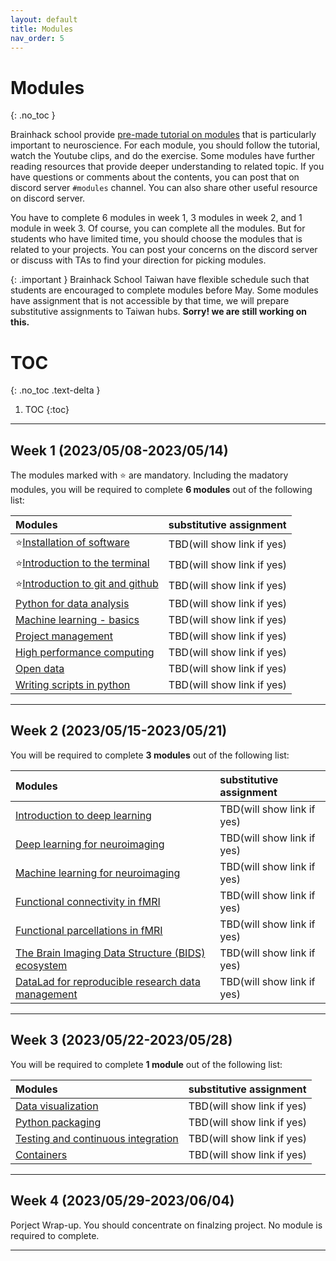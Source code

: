 ```yaml
---
layout: default
title: Modules
nav_order: 5
---
```


# Modules
{: .no_toc }

Brainhack school provide [pre-made tutorial on modules](https://school.brainhackmtl.org/modules/) that is particularly important to neuroscience. For each module, you should follow the tutorial, watch the Youtube clips, and do the exercise. Some modules have further reading resources that provide deeper understanding to related topic. If you have questions or comments about the contents, you can post that on discord server `#modules` channel. You can also share other useful resource on discord server. 

You have to complete 6 modules in week 1, 3 modules in week 2, and 1 module in week 3. Of course, you can complete all the modules. But for students who have limited time, you should choose the modules that is related to your projects. You can post your concerns on the discord server or discuss with TAs to find your direction for picking modules. 

{: .important }
Brainhack School Taiwan have flexible schedule such that students are encouraged to complete modules before May. Some modules have assignment that is not accessible by that time, we will prepare substitutive assignments to Taiwan hubs. **Sorry! we are still working on this.**

# TOC
{: .no_toc .text-delta }

1. TOC
{:toc}

---

## Week 1 (2023/05/08-2023/05/14)
The modules marked with ⭐ are mandatory. Including the madatory modules, you will be required to complete **6 modules** out of the following list:

| Modules                                                                                            | substitutive assignment    |
|:---------------------------------------------------------------------------------------------------|:---------------------------|
| ⭐[Installation of software](https://school.brainhackmtl.org/modules/installation)                  | TBD(will show link if yes) |
| ⭐[Introduction to the terminal](https://school.brainhackmtl.org/modules/introduction_to_terminal)  | TBD(will show link if yes) |
| ⭐[Introduction to git and github](https://school.brainhackmtl.org/modules/git_github)              | TBD(will show link if yes) |
| [Python for data analysis](https://school.brainhackmtl.org/modules/python_data_analysis)           | TBD(will show link if yes) |
| [Machine learning - basics](https://school.brainhackmtl.org/modules/machine_learning_basics)       | TBD(will show link if yes) |
| [Project management](https://school.brainhackmtl.org/modules/project_management)                   | TBD(will show link if yes) |
| [High performance computing](https://school.brainhackmtl.org/modules/hpc)                          | TBD(will show link if yes) |
| [Open data](https://school.brainhackmtl.org/modules/open_data)                                     | TBD(will show link if yes) |
| [Writing scripts in python](https://school.brainhackmtl.org/modules/python_scripts)                | TBD(will show link if yes) |

---

## Week 2 (2023/05/15-2023/05/21)
You will be required to complete **3 modules** out of the following list:

| Modules                                                                                                    | substitutive assignment    |
|:-----------------------------------------------------------------------------------------------------------|:---------------------------|
| [Introduction to deep learning](https://school.brainhackmtl.org/modules/deep_learning_intro)               | TBD(will show link if yes) |
| [Deep learning for neuroimaging](https://school.brainhackmtl.org/modules/dl_for_neuroimaging)              | TBD(will show link if yes) |
| [Machine learning for neuroimaging](https://school.brainhackmtl.org/modules/machine_learning_neuroimaging) | TBD(will show link if yes) |
| [Functional connectivity in fMRI](https://school.brainhackmtl.org/modules/fmri_connectivity)               | TBD(will show link if yes) |
| [Functional parcellations in fMRI](https://school.brainhackmtl.org/modules/fmri_parcellation)              | TBD(will show link if yes) |
| [The Brain Imaging Data Structure (BIDS) ecosystem](https://school.brainhackmtl.org/modules/bids)          | TBD(will show link if yes) |
| [DataLad for reproducible research data management](https://school.brainhackmtl.org/modules/datalad)       | TBD(will show link if yes) |

---

## Week 3 (2023/05/22-2023/05/28)
You will be required to complete **1 module** out of the following list:

| Modules                                                                                                    | substitutive assignment    |
|:-----------------------------------------------------------------------------------------------------------|:---------------------------|
| [Data visualization](https://school.brainhackmtl.org/modules/python_visualization)                         | TBD(will show link if yes) |
| [Python packaging](https://school.brainhackmtl.org/modules/packaging)                                      | TBD(will show link if yes) |
| [Testing and continuous integration](https://school.brainhackmtl.org/modules/testing)                      | TBD(will show link if yes) |
| [Containers](https://school.brainhackmtl.org/modules/containers)                                           | TBD(will show link if yes) |

---

## Week 4 (2023/05/29-2023/06/04)
Porject Wrap-up. You should concentrate on finalzing project. No module is required to complete.

---